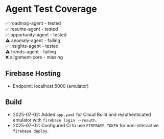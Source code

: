 # Agent Test Coverage

✅ roadmap-agent - tested  
✅ resume-agent - tested  
✅ opportunity-agent - tested  
⚠️ anomaly-agent - failing  
✅ insights-agent - tested  
⚠️ trends-agent - failing  
❌ alignment-core - missing  

## Firebase Hosting
- Endpoint: localhost:5000 (emulator)

## Build
- 2025-07-02: Added `app.yaml` for Cloud Build and reauthenticated emulator with `firebase login --reauth`.
- 2025-07-02: Configured CI to use `FIREBASE_TOKEN` for non-interactive `firebase deploy`.
